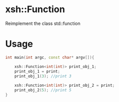 # xsh::Function
  Reimplement the class std::function

# Usage
```CPP
int main(int argc, const char* argv[]){

    xsh::Function<int(int)> print_obj_1; 
    print_obj_1 = print; 
    print_obj_1(3); //print 3 
        
    xsh::Function<int(int)> print_obj_2 = print; 
    print_obj_2(5); //print 5 
}
```
